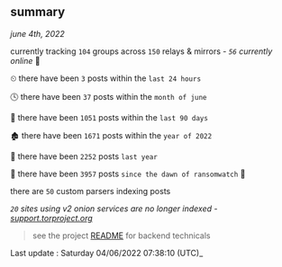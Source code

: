 
## summary
_june 4th, 2022_

currently tracking `104` groups across `150` relays & mirrors - _`56` currently online_ 📡

⏲ there have been `3` posts within the `last 24 hours`

🕓 there have been `37` posts within the `month of june`

📅 there have been `1051` posts within the `last 90 days`

🏚 there have been `1671` posts within the `year of 2022`

🚀 there have been `2252` posts `last year`

🦕 there have been `3957` posts `since the dawn of ransomwatch` 🐣

there are `50` custom parsers indexing posts

_`20` sites using v2 onion services are no longer indexed - [support.torproject.org](https://support.torproject.org/onionservices/v2-deprecation/)_

> see the project [README](https://github.com/jmousqueton/ransomwatch#readme) for backend technicals



Last update : Saturday 04/06/2022 07:38:10 (UTC)_

